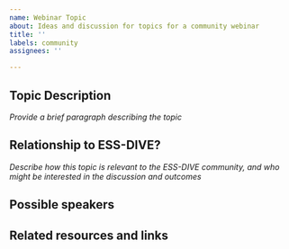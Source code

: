 ```yaml
---
name: Webinar Topic
about: Ideas and discussion for topics for a community webinar
title: ''
labels: community
assignees: ''

---
```


## Topic Description
_Provide a brief paragraph describing the topic_


## Relationship to ESS-DIVE?
_Describe how this topic is relevant to the ESS-DIVE community, and who might be interested in the discussion and outcomes_


## Possible speakers


## Related resources and links
